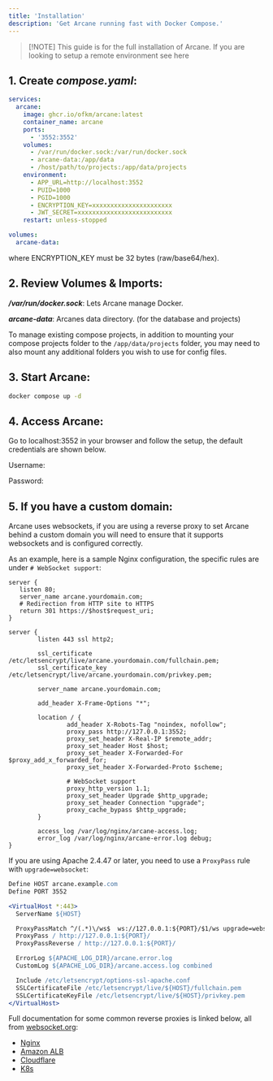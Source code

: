 ```yaml
---
title: 'Installation'
description: 'Get Arcane running fast with Docker Compose.'
---
```


<script lang="ts">
import SetupCode from '$lib/components/setup-code.svelte';
import { Snippet } from '$lib/components/ui/snippet/index.js';
import { Link } from '$lib/components/ui/link/index.js';
</script>

> [!NOTE] This guide is for the full installation of Arcane.
> If you are looking to setup a remote environment see <Link href="/docs/features/environments">here</Link>

## 1. Create **_compose.yaml_**:

```yaml
services:
  arcane:
    image: ghcr.io/ofkm/arcane:latest
    container_name: arcane
    ports:
      - '3552:3552'
    volumes:
      - /var/run/docker.sock:/var/run/docker.sock
      - arcane-data:/app/data
      - /host/path/to/projects:/app/data/projects
    environment:
      - APP_URL=http://localhost:3552
      - PUID=1000
      - PGID=1000
      - ENCRYPTION_KEY=xxxxxxxxxxxxxxxxxxxxxx
      - JWT_SECRET=xxxxxxxxxxxxxxxxxxxxxxxxxx
    restart: unless-stopped

volumes:
  arcane-data:
```

where ENCRYPTION_KEY must be 32 bytes (raw/base64/hex).

## 2. Review Volumes & Imports:

**_/var/run/docker.sock_**: Lets Arcane manage Docker.

**_arcane-data_**: Arcanes data directory. (for the database and projects)

To manage existing compose projects, in addition to mounting your compose projects folder to the `/app/data/projects` folder, you may need to also mount any additional folders you wish to use for config files.

## 3. Start Arcane:

```bash
docker compose up -d
```

## 4. Access Arcane:

Go to <Link href="http://localhost:3552">localhost:3552</Link> in your browser and follow the setup, the default credentials are shown below.

Username:
<Snippet text="arcane" class="mt-2 max-w-[300px]" />

Password:
<Snippet text="arcane-admin" class="mt-2 max-w-[300px]" />

## 5. If you have a custom domain:

Arcane uses websockets, if you are using a reverse proxy to set Arcane behind a custom domain
you will need to ensure that it supports websockets and is configured correctly.

As an example, here is a sample Nginx configuration, the specific rules are under `# WebSocket support`:

```nginxconf
server {
   listen 80;
   server_name arcane.yourdomain.com;
   # Redirection from HTTP site to HTTPS
   return 301 https://$host$request_uri;
}

server {
        listen 443 ssl http2;

        ssl_certificate        /etc/letsencrypt/live/arcane.yourdomain.com/fullchain.pem;
        ssl_certificate_key    /etc/letsencrypt/live/arcane.yourdomain.com/privkey.pem;

        server_name arcane.yourdomain.com;

        add_header X-Frame-Options "*";

        location / {
                add_header X-Robots-Tag "noindex, nofollow";
                proxy_pass http://127.0.0.1:3552;
                proxy_set_header X-Real-IP $remote_addr;
                proxy_set_header Host $host;
                proxy_set_header X-Forwarded-For $proxy_add_x_forwarded_for;
                proxy_set_header X-Forwarded-Proto $scheme;

                # WebSocket support
                proxy_http_version 1.1;
                proxy_set_header Upgrade $http_upgrade;
                proxy_set_header Connection "upgrade";
                proxy_cache_bypass $http_upgrade;
        }

        access_log /var/log/nginx/arcane-access.log;
        error_log /var/log/nginx/arcane-error.log debug;
}
```

If you are using Apache 2.4.47 or later, you need to use a `ProxyPass` rule with `upgrade=websocket`:

```apache
Define HOST arcane.example.com
Define PORT 3552

<VirtualHost *:443>
  ServerName ${HOST}

  ProxyPassMatch ^/(.*)\/ws$  ws://127.0.0.1:${PORT}/$1/ws upgrade=websocket
  ProxyPass / http://127.0.0.1:${PORT}/
  ProxyPassReverse / http://127.0.0.1:${PORT}/

  ErrorLog ${APACHE_LOG_DIR}/arcane.error.log
  CustomLog ${APACHE_LOG_DIR}/arcane.access.log combined

  Include /etc/letsencrypt/options-ssl-apache.conf
  SSLCertificateFile /etc/letsencrypt/live/${HOST}/fullchain.pem
  SSLCertificateKeyFile /etc/letsencrypt/live/${HOST}/privkey.pem
</VirtualHost>
```


Full documentation for some common reverse proxies is linked below, all from [websocket.org](https://websocket.org/):
- [Nginx](https://websocket.org/guides/infrastructure/nginx/)
- [Amazon ALB](https://websocket.org/guides/infrastructure/aws/alb/)
- [Cloudflare](https://websocket.org/guides/infrastructure/cloudflare/)
- [K8s](https://websocket.org/guides/infrastructure/kubernetes/)

